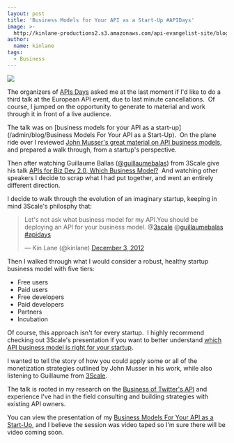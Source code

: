```yaml
---
layout: post
title: 'Business Models for Your API as a Start-Up #APIDays'
image: >-
  http://kinlane-productions2.s3.amazonaws.com/api-evangelist-site/blog/api-days-logo.png
author:
  name: kinlane
tags:
  - Business
---
```

[![](https://s3.amazonaws.com/kinlane-productions2/events/api-days-paris-france/api-days-logo.png)](http://apidays.io/)

The organizers of [APIs Days](http://apidays.io/) asked me at the last moment if I'd like to do a third talk at the European API event, due to last minute cancellations.  Of course, I jumped on the opportunity to generate to material and work through it in front of a live audience.  

The talk was on [business models for your API as a start-up](/admin/blog/Business Models For Your API as a Start-Up).  On the plane ride over I reviewed [John Musser's great material on API business models](http://www.slideshare.net/jmusser/j-musser-apishotnotgluecon2012), and prepared a walk through, from a startup's perspective.  

Then after watching Guillaume Ballas ([@guillaumebalas](https://twitter.com/guillaumebalas)) from 3Scale give his talk [APIs for Biz Dev 2.0, Which Business Model?](http://www.slideshare.net/3scale/apis-for-biz-dev-20-which-business-model-15473323)  And watching other speakers I decide to scrap what I had put together, and went an entirely different direction.

I decide to walk through the evolution of an imaginary startup, keeping in mind 3Scale's philosphy that:

> Let's not ask what business model for my API.You should be deploying an API for your business model. @[3scale](https://twitter.com/3scale) @[guillaumebalas](https://twitter.com/guillaumebalas) [#apidays](https://twitter.com/search/%23apidays)
> 
> — Kin Lane (@kinlane) [December 3, 2012](https://twitter.com/kinlane/status/275622596689661954)

Then I walked through what I would consider a robust, healthy startup business model with five tiers:

*   Free users
*   Paid users
*   Free developers
*   Paid developers
*   Partners
*   Incubation

Of course, this approach isn't for every startup.  I highly recommend checking out 3Scale's presentation if you want to better understand [which API business model is right for your startup](http://www.slideshare.net/3scale/apis-for-biz-dev-20-which-business-model-15473323).

I wanted to tell the story of how you could apply some or all of the monetization strategies outlined by John Musser in his work, while also listening to Guillaume from [3Scale](http://www.3scale.net "3Scale").

The talk is rooted in my research on the [Business of Twitter's API](http://twitter.apivoice.com/ "Business of Twitter's API") and experience I've had in the field consulting and building strategies with existing API owners.

You can view the presentation of my [Business Models For Your API as a Start-Up](/talks/apidays/business-models/ "Business Models For Your API as a Start-Up"), and I believe the session was video taped so I'm sure there will be video coming soon.